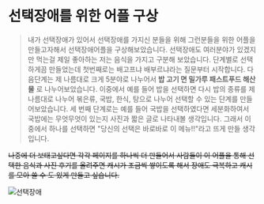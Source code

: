 # 선택장애를 위한 어플 구상


>내가 선택장애가 있어서 선택장애를 가지신 분들을 위해 그런분들을 위한 어플을 만들고자해서 선택장애어플을 구상해보았습니다.
선택장애도 여러분야가 있겠지만 먹는걸 제일 좋아하는 저는 음식을 가지고 구분해 보았습니다.
단계별로 선택하게끔 만들었는데 첫번째로는 배고프냐 배부르냐라는 질문부터 시작합니다.
다음단계는 제 나름대로 크게 5분야로 나누어서 **밥 고기 면 밀가루 패스트푸드 해산물** 로 나누어보았습니다. 이중에서 예를 들어 밥을 선택하면 다시 밥의 종류를 제 나름대로 나누어 볶은류, 국밥, 한식, 탕으로 나누어 선택할 수 있는 단계를 만들어보았습니다.
세 번째 단계로는 예를 들어 국밥을 선택하였다면 세분화하여서 국밥에는 무엇무엇이 있는지 사진과 짧은 글로 나타내볼 생각입니다. 그래서 이 중에서 하나를 선택하면 "당신의 선택은 바로바로 이 메뉴!!"라고 뜨게 만들 생각입니다.


~~나중에 더 보태고싶다면 각각 페이지를 하나씩 더 만들어서 사람들이 이 어플을 통해 선택한 음식과 사진 후기를 올려주면 캐시가 조금씩 쌓이도록 해서 장애도 극복하고 캐시를 모아 쓸 수 도 있게 만들고 싶습니다.~~

![선택장애](http://cfile23.uf.tistory.com/image/2665323B55B393ED328A5E)
